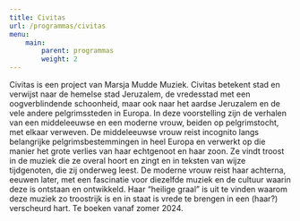 ```yaml
---
title: Civitas
url: /programmas/civitas
menu:
    main:
        parent: programmas
        weight: 2
---
```

Civitas is een project van Marsja Mudde Muziek. Civitas betekent stad en verwijst naar de hemelse stad Jeruzalem, de vredesstad met een oogverblindende schoonheid, maar ook naar het aardse Jeruzalem en de vele andere pelgrimssteden in Europa. In deze voorstelling zijn de verhalen van een middeleeuwse en een moderne vrouw, beiden op pelgrimstocht, met elkaar verweven. De middeleeuwse vrouw reist incognito langs belangrijke pelgrimsbestemmingen in heel Europa en verwerkt op die manier het grote verlies van haar echtgenoot en haar zoon. Ze vindt troost in de muziek die ze overal hoort en zingt en in teksten van wijze tijdgenoten, die zij onderweg leest. De moderne vrouw reist haar achterna, eeuwen later, met een fascinatie voor diezelfde muziek en de cultuur waarin deze is ontstaan en ontwikkeld. Haar “heilige graal” is uit te vinden waarom deze muziek zo troostrijk is en in staat is vrede te brengen in een (haar?) verscheurd hart. Te boeken vanaf zomer 2024.
 